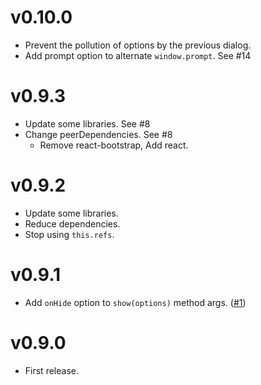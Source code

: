 # v0.10.0

- Prevent the pollution of options by the previous dialog.
- Add prompt option to alternate `window.prompt`. See #14

# v0.9.3

- Update some libraries. See #8
- Change peerDependencies. See #8
  - Remove react-bootstrap, Add react.

# v0.9.2

- Update some libraries.
- Reduce dependencies.
- Stop using `this.refs`.

# v0.9.1

- Add `onHide` option to `show(options)` method args. ([#1](https://github.com/akiroom/react-bootstrap-dialog/pull/1))

# v0.9.0

- First release.
